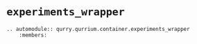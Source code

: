 # `experiments_wrapper`

```{eval-rst}
.. automodule:: qurry.qurrium.container.experiments_wrapper
    :members:
```
